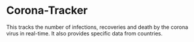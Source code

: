 # Corona-Tracker
This tracks the number of infections, recoveries and death by the corona virus in real-time.
It also provides specific data from countries.

